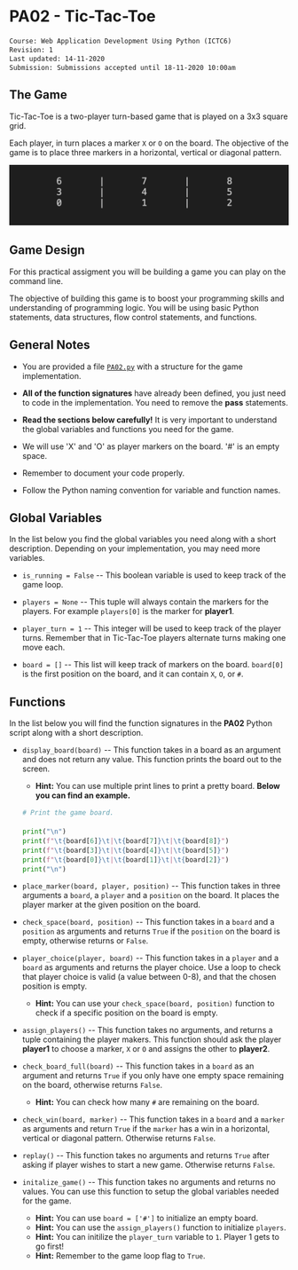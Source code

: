 # PA02 - Tic-Tac-Toe

	Course: Web Application Development Using Python (ICTC6)
	Revision: 1
	Last updated: 14-11-2020
	Submission: Submissions accepted until 18-11-2020 10:00am

## The Game

Tic-Tac-Toe is a two-player turn-based game that is played on a 3x3 square grid.

Each player, in turn places a marker `X` or `O` on the board. The objective of the game is to place three markers in a horizontal, vertical or diagonal pattern.

![](./images/grid.png)

## Game Design

For this practical assigment you will be building a game you can play on the command line.

The objective of building this game is to boost your programming skills and understanding of programming logic. You will be using basic Python statements, data structures, flow control statements, and functions.

## General Notes

* You are provided a file [`PA02.py`](./PA02.py) with a structure for the game implementation. 

* **All of the function signatures** have already been defined, you just need to code in the implementation. You need to remove the **pass** statements.

* **Read the sections below carefully!** It is very important to understand the global variables and functions you need for the game.

* We will use 'X' and 'O' as player markers on the board. '#' is an empty space.

* Remember to document your code properly.

* Follow the Python naming convention for variable and function names.

## Global Variables

In the list below you find the global variables you need along with a short description. Depending on your implementation, you may need more variables.

* `is_running = False` -- This boolean variable is used to keep track of the game loop.

* `players = None` -- This tuple will always contain the markers for the players. For example `players[0]` is the marker for **player1**.

* `player_turn = 1` -- This integer will be used to keep track of the player turns. Remember that in Tic-Tac-Toe players alternate turns making one move each.

* `board = []` -- This list will keep track of markers on the board. `board[0]` is the first position on the board, and it can contain `X`, `O`, or `#`.

## Functions

In the list below you will find the function signatures in the **PA02** Python script along with a short description.

* `display_board(board)` -- This function takes in a board as an argument and does not return any value. This function prints the board out to the screen.
	* **Hint:** You can use multiple print lines to print a pretty board. **Below you can find an example.**

	```python
	# Print the game board.

    print("\n")
    print(f"\t{board[6]}\t|\t{board[7]}\t|\t{board[8]}")
    print(f"\t{board[3]}\t|\t{board[4]}\t|\t{board[5]}")
    print(f"\t{board[0]}\t|\t{board[1]}\t|\t{board[2]}")
    print("\n")
	```

* `place_marker(board, player, position)` -- This function takes in three arguments a `board`, a `player` and a `position` on the board. It places the player marker at the given position on the board.

* `check_space(board, position)` -- This function takes in a `board` and a `position` as arguments and returns `True` if the `position` on the board is empty, otherwise returns or `False`.

* `player_choice(player, board)` -- This function takes in a `player` and a `board` as arguments and returns the player choice. Use a loop to check that player choice is valid (a value between 0-8), and that the chosen position is empty.
	* **Hint:** You can use your `check_space(board, position)` function to check if a specific position on the board is empty.

* `assign_players()` -- This function takes no arguments, and returns a tuple containing the player makers. This function should ask the player **player1** to choose a marker, `X` or `O` and assigns the other to **player2**.

* `check_board_full(board)` -- This function takes in a `board` as an argument and returns `True` if you only have one empty space remaining on the board, otherwise returns `False`.

	* **Hint:** You can check how many `#` are remaining on the board.

* `check_win(board, marker)` -- This function takes in a `board` and a `marker` as arguments and return `True` if the `marker` has a win in a horizontal, vertical or diagonal pattern. Otherwise returns `False`.

* `replay()` -- This function takes no arguments and returns `True` after asking if player wishes to start a new game. Otherwise returns `False`.

* `initalize_game()` -- This function takes no arguments and returns no values. You can use this function to setup the global variables needed for the game.
	* **Hint:** You can use `board = ['#']` to initialize an empty board.
	* **Hint:** You can use the `assign_players()` function to initialize `players`.
	* **Hint:** You can initilize the `player_turn` variable to `1`. Player 1 gets to go first!
	* **Hint:** Remember to the game loop flag to `True`.